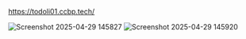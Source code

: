 https://todoli01.ccbp.tech/

![Screenshot 2025-04-29 145827](https://github.com/user-attachments/assets/00137cce-87c5-4b27-9bfa-24358378ac5a)
![Screenshot 2025-04-29 145920](https://github.com/user-attachments/assets/59f9ca63-db29-4dd8-8d2c-5ca9a0bef2d5)
